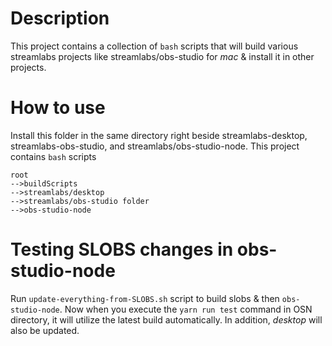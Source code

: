 # Description
This project contains a collection of `bash` scripts that will build various streamlabs projects like streamlabs/obs-studio for *mac* & install it in other projects.

# How to use
Install this folder in the same directory right beside streamlabs-desktop, streamlabs-obs-studio, and streamlabs/obs-studio-node. This project contains `bash` scripts

```
root
-->buildScripts
-->streamlabs/desktop
-->streamlabs/obs-studio folder
-->obs-studio-node
```

# Testing SLOBS changes in obs-studio-node
Run `update-everything-from-SLOBS.sh` script to build slobs & then `obs-studio-node`. Now when you execute the `yarn run test` command in OSN directory, it will utilize the latest build automatically. In addition, *desktop* will also be updated.

